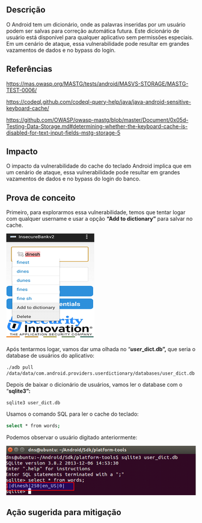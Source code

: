 ## Descrição

O Android tem um dicionário, onde as palavras inseridas por um usuário podem ser salvas para correção automática futura. Este dicionário de usuário está disponível para qualquer aplicativo sem permissões especiais. Em um cenário de ataque, essa vulnerabilidade pode resultar em grandes vazamentos de dados e no bypass do login.

## Referências

https://mas.owasp.org/MASTG/tests/android/MASVS-STORAGE/MASTG-TEST-0006/

https://codeql.github.com/codeql-query-help/java/java-android-sensitive-keyboard-cache/

https://github.com/OWASP/owasp-mastg/blob/master/Document/0x05d-Testing-Data-Storage.md#determining-whether-the-keyboard-cache-is-disabled-for-text-input-fields-mstg-storage-5

## Impacto

O impacto da vulnerabilidade do cache do teclado Android implica que em um cenário de ataque, essa vulnerabilidade pode resultar em grandes vazamentos de dados e no bypass do login do banco.

## Prova de conceito

Primeiro, para explorarmos essa vulnerabilidade, temos que tentar logar com qualquer username e usar a opção  **“Add to dictionary”** para salvar no cache.

![.img/logincache.png](.img/logincache.png)

Após tentarmos logar, vamos dar uma olhada no  “***user*_dict.db”,** que seria o database de usuários do aplicativo:

```
./adb pull /data/data/com.android.providers.userdictionary/databases/user_dict.db

```

Depois de baixar o dicionário de usuários, vamos ler o database com o “**sqlite3”:**

```
sqlite3 user_dict.db
```

Usamos o comando SQL para ler o cache do teclado:

```bash
select * from words;
```

Podemos observar o usuário digitado anteriormente:

![.img/cachefinal.png](.img/cachefinal.png)

## Ação sugerida para mitigação
